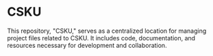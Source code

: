 # CSKU
This repository, "CSKU," serves as a centralized location for managing project files related to CSKU. It includes code, documentation, and resources necessary for development and collaboration.
